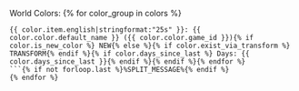 World Colors:
{% for color_group in colors %}
```{% for color in color_group %}
{{ color.item.english|stringformat:"25s" }}: {{ color.color.default_name }} ({{ color.color.game_id }}){% if color.is_new_color %} NEW{% else %}{% if color.exist_via_transform %} TRANSFORM{% endif %}{% if color.days_since_last %} Days: {{ color.days_since_last }}{% endif %}{% endif %}{% endfor %}
```{% if not forloop.last %}%SPLIT_MESSAGE%{% endif %}
{% endfor %}
